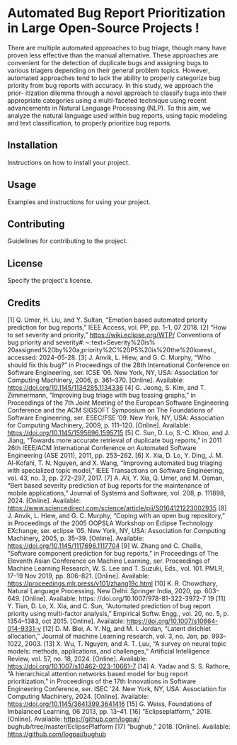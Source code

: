# Automated Bug Report Prioritization in Large Open-Source Projects !

There are multiple automated approaches to bug
triage, though many have proven less effective than the manual
alternative. These approaches are convenient for the detection of
duplicate bugs and assigning bugs to various triagers depending
on their general problem topics. However, automated approaches
tend to lack the ability to properly categorize bug priority from
bug reports with accuracy. In this study, we approach the prior-
itization dilemma through a novel approach to classify bugs into
their appropriate categories using a multi-faceted technique using
recent advancements in Natural Language Processing (NLP).
To this aim, we analyze the natural language used within bug
reports, using topic modeling and text classification, to properly
prioritize bug reports.

## Installation

Instructions on how to install your project.

## Usage

Examples and instructions for using your project.

## Contributing

Guidelines for contributing to the project.

## License

Specify the project's license.

## Credits

[1] Q. Umer, H. Liu, and Y. Sultan, “Emotion based automated priority
prediction for bug reports,” IEEE Access, vol. PP, pp. 1–1, 07 2018.
[2] “How to set severity and priority,” https://wiki.eclipse.org/WTP/
Conventions of bug priority and severity#:∼:text=Severity%20is%
20assigned%20by%20a,priority%2C%20P5%20is%20the%20lowest.,
accessed: 2024-05-28.
[3] J. Anvik, L. Hiew, and G. C. Murphy, “Who should fix this bug?”
in Proceedings of the 28th International Conference on Software
Engineering, ser. ICSE ’06. New York, NY, USA: Association
for Computing Machinery, 2006, p. 361–370. [Online]. Available:
https://doi.org/10.1145/1134285.1134336
[4] G. Jeong, S. Kim, and T. Zimmermann, “Improving bug triage with bug
tossing graphs,” in Proceedings of the 7th Joint Meeting of the European
Software Engineering Conference and the ACM SIGSOFT Symposium
on The Foundations of Software Engineering, ser. ESEC/FSE ’09.
New York, NY, USA: Association for Computing Machinery, 2009, p.
111–120. [Online]. Available: https://doi.org/10.1145/1595696.1595715
[5] C. Sun, D. Lo, S.-C. Khoo, and J. Jiang, “Towards more accurate
retrieval of duplicate bug reports,” in 2011 26th IEEE/ACM International
Conference on Automated Software Engineering (ASE 2011), 2011, pp.
253–262.
[6] X. Xia, D. Lo, Y. Ding, J. M. Al-Kofahi, T. N. Nguyen, and X. Wang,
“Improving automated bug triaging with specialized topic model,” IEEE
Transactions on Software Engineering, vol. 43, no. 3, pp. 272–297, 2017.
[7] A. Ali, Y. Xia, Q. Umer, and M. Osman, “Bert based severity prediction
of bug reports for the maintenance of mobile applications,” Journal of
Systems and Software, vol. 208, p. 111898, 2024. [Online]. Available:
https://www.sciencedirect.com/science/article/pii/S0164121223002935
[8] J. Anvik, L. Hiew, and G. C. Murphy, “Coping with an open
bug repository,” in Proceedings of the 2005 OOPSLA Workshop on
Eclipse Technology EXchange, ser. eclipse ’05. New York, NY,
USA: Association for Computing Machinery, 2005, p. 35–39. [Online].
Available: https://doi.org/10.1145/1117696.1117704
[9] W. Zhang and C. Challis, “Software component prediction for bug
reports,” in Proceedings of The Eleventh Asian Conference on Machine
Learning, ser. Proceedings of Machine Learning Research, W. S. Lee
and T. Suzuki, Eds., vol. 101. PMLR, 17–19 Nov 2019, pp. 806–821.
[Online]. Available: https://proceedings.mlr.press/v101/zhang19c.html
[10] K. R. Chowdhary, Natural Language Processing. New Delhi:
Springer India, 2020, pp. 603–649. [Online]. Available: https:
//doi.org/10.1007/978-81-322-3972-7 19
[11] Y. Tian, D. Lo, X. Xia, and C. Sun, “Automated prediction of
bug report priority using multi-factor analysis,” Empirical Softw.
Engg., vol. 20, no. 5, p. 1354–1383, oct 2015. [Online]. Available:
https://doi.org/10.1007/s10664-014-9331-y
[12] D. M. Blei, A. Y. Ng, and M. I. Jordan, “Latent dirichlet allocation,”
Journal of machine Learning research, vol. 3, no. Jan, pp. 993–1022,
2003.
[13] X. Wu, T. Nguyen, and A. T. Luu, “A survey on neural
topic models: methods, applications, and challenges,” Artificial
Intelligence Review, vol. 57, no. 18, 2024. [Online]. Available:
https://doi.org/10.1007/s10462-023-10661-7
[14] A. Yadav and S. S. Rathore, “A hierarchical attention networks
based model for bug report prioritization,” in Proceedings of the 17th
Innovations in Software Engineering Conference, ser. ISEC ’24. New
York, NY, USA: Association for Computing Machinery, 2024. [Online].
Available: https://doi.org/10.1145/3641399.3641416
[15] G. Weiss, Foundations of Imbalanced Learning, 06 2013, pp. 13–41.
[16] “Eclipseplatform,” 2018. [Online]. Available: https://github.com/logpai/
bughub/tree/master/EclipsePlatform
[17] “bughub,” 2018. [Online]. Available: https://github.com/logpai/bughub

